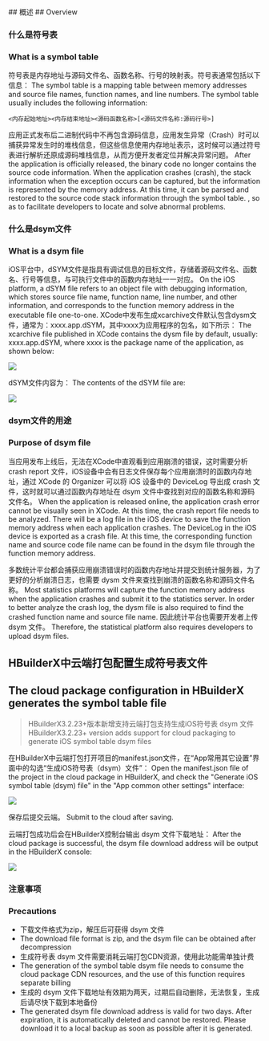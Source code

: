 <md-translatedByGoogle />
## 概述
## Overview

### 什么是符号表
### What is a symbol table
符号表是内存地址与源码文件名、函数名称、行号的映射表。符号表通常包括以下信息：
The symbol table is a mapping table between memory addresses and source file names, function names, and line numbers. The symbol table usually includes the following information:
```
<内存起始地址><内存结束地址><源码函数名称>[<源码文件名称:源码行号>]
```
应用正式发布后二进制代码中不再包含源码信息，应用发生异常（Crash）时可以捕获异常发生时的堆栈信息，但这些信息使用内存地址表示，这时候可以通过符号表进行解析还原成源码堆栈信息，从而方便开发者定位并解决异常问题。
After the application is officially released, the binary code no longer contains the source code information. When the application crashes (crash), the stack information when the exception occurs can be captured, but the information is represented by the memory address. At this time, it can be parsed and restored to the source code stack information through the symbol table. , so as to facilitate developers to locate and solve abnormal problems.


### 什么是dsym文件
### What is a dsym file
iOS平台中，dSYM文件是指具有调试信息的目标文件，存储着源码文件名、函数名、行号等信息，与可执行文件中的函数内存地址一一对应。
On the iOS platform, a dSYM file refers to an object file with debugging information, which stores source file name, function name, line number, and other information, and corresponds to the function memory address in the executable file one-to-one.
XCode中发布生成xcarchive文件默认包含dysm文件，通常为：xxxx.app.dSYM，其中xxxx为应用程序的包名，如下所示：
The xcarchive file published in XCode contains the dysm file by default, usually: xxxx.app.dSYM, where xxxx is the package name of the application, as shown below:

![](https://img-cdn-aliyun.dcloud.net.cn/client/doc/ios/dsym-xcarchive.png)

dSYM文件内容为：
The contents of the dSYM file are:

![](https://img-cdn-aliyun.dcloud.net.cn/client/doc/ios/dsym-content.png)


### dsym文件的用途
### Purpose of dsym file
当应用发布上线后，无法在XCode中直观看到应用崩溃的错误，这时需要分析 crash report 文件，iOS设备中会有日志文件保存每个应用崩溃时的函数内存地址，通过 XCode 的 Organizer 可以将 iOS 设备中的 DeviceLog 导出成 crash 文件，这时就可以通过函数内存地址在 dsym 文件中查找到对应的函数名称和源码文件名。
When the application is released online, the application crash error cannot be visually seen in XCode. At this time, the crash report file needs to be analyzed. There will be a log file in the iOS device to save the function memory address when each application crashes. The DeviceLog in the iOS device is exported as a crash file. At this time, the corresponding function name and source code file name can be found in the dsym file through the function memory address.

多数统计平台都会捕获应用崩溃错误时的函数内存地址并提交到统计服务器，为了更好的分析崩溃日志，也需要 dysm 文件来查找到崩溃的函数名称和源码文件名称。
Most statistics platforms will capture the function memory address when the application crashes and submit it to the statistics server. In order to better analyze the crash log, the dysm file is also required to find the crashed function name and source file name.
因此统计平台也需要开发者上传 dsym 文件。
Therefore, the statistical platform also requires developers to upload dsym files.


## HBuilderX中云端打包配置生成符号表文件
## The cloud package configuration in HBuilderX generates the symbol table file

> HBuilderX3.2.23+版本新增支持云端打包支持生成iOS符号表 dsym 文件
> HBuilderX3.2.23+ version adds support for cloud packaging to generate iOS symbol table dsym files

在HBuilderX中云端打包打开项目的manifest.json文件，在“App常用其它设置”界面中的勾选“生成iOS符号表（dsym）文件”：
Open the manifest.json file of the project in the cloud package in HBuilderX, and check the "Generate iOS symbol table (dsym) file" in the "App common other settings" interface:

![](https://img-cdn-aliyun.dcloud.net.cn/client/doc/ios/dsym-hx.png)

保存后提交云端。
Submit to the cloud after saving.

云端打包成功后会在HBuilderX控制台输出 dsym 文件下载地址：
After the cloud package is successful, the dsym file download address will be output in the HBuilderX console:

![](https://img-cdn-aliyun.dcloud.net.cn/client/doc/ios/dsym-download.png)

### 注意事项
### Precautions
- 下载文件格式为zip，解压后可获得 dsym 文件
- The download file format is zip, and the dsym file can be obtained after decompression
- 生成符号表 dsym 文件需要消耗云端打包CDN资源，使用此功能需单独计费
- The generation of the symbol table dsym file needs to consume the cloud package CDN resources, and the use of this function requires separate billing
- 生成的 dsym 文件下载地址有效期为两天，过期后自动删除，无法恢复，生成后请尽快下载到本地备份
- The generated dsym file download address is valid for two days. After expiration, it is automatically deleted and cannot be restored. Please download it to a local backup as soon as possible after it is generated.

